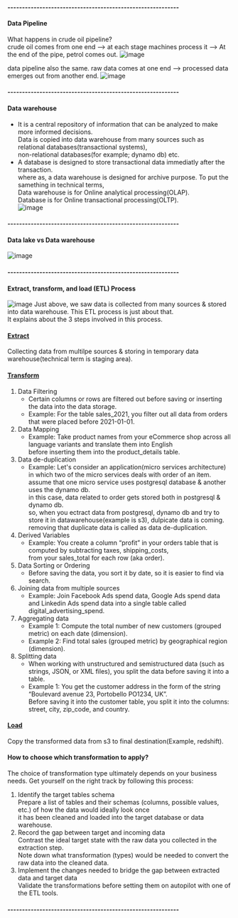 #### -----------------------------------------------------------
#### Data Pipeline
What happens in crude oil pipeline?</br>
crude oil comes from one end --> at each stage machines process it --> At the end of the pipe, petrol comes out.
![image](https://github.com/user-attachments/assets/d92a3d13-2d9b-46fe-9d03-8e15736cd847)

data pipeline also the same. raw data comes at one end --> processed data emerges out from another end.
![image](https://github.com/user-attachments/assets/cd293e97-7847-4582-bf15-071bfad02f31)

#### -----------------------------------------------------------
#### Data warehouse
- It is a central repository of information that can be analyzed to make more informed decisions.</br>
  Data is copied into data warehouse from many sources such as relational databases(transactional systems),</br>
  non-relational databases(for example; dynamo db) etc.</br>
- A database is designed to store transactional data immediatly after the transaction.</br>
  where as, a data warehouse is designed for archive purpose. To put the samething in technical terms,</br>
  Data warehouse is for Online analytical processing(OLAP).</br>
  Database is for Online transactional processing(OLTP).</br>
![image](https://github.com/user-attachments/assets/4bfe912a-500b-47e8-b307-218facbe683e)
#### -----------------------------------------------------------
#### Data lake vs Data warehouse
![image](https://github.com/user-attachments/assets/97b11a24-2a58-44f6-936c-f561ba27fcda)
#### -----------------------------------------------------------
#### Extract, transform, and load (ETL) Process
![image](https://github.com/user-attachments/assets/a3e05f81-c884-4e07-8164-689a558f3326)
Just above, we saw data is collected from many sources & stored into data warehouse. This ETL process is just about that.</br>
It explains about the 3 steps involved in this process.</br>
#### <ins>Extract</ins>
Collecting data from multilpe sources & storing in temporary data warehouse(technical term is staging area).</br> 
#### <ins>Transform</ins>
1. Data Filtering</br>
   - Certain columns or rows are filtered out before saving or inserting the data into the data storage.
   - Example: For the table sales_2021, you filter out all data from orders that were placed before 2021-01-01.
2. Data Mapping</br>
   - Example: Take product names from your eCommerce shop across all language variants and translate them into English</br>
     before inserting them into the product_details table.
3. Data de-duplication</br>
   - Example: Let's consider an application(micro services architecture) in which two of the micro services deals with order of an item.</br>
     assume that one micro service uses postgresql database & another uses the dynamo db.</br>
     in this case, data related to order gets stored both in postgresql & dynamo db.</br>
     so, when you ectract data from postgresql, dynamo db and try to store it in datawarehouse(example is s3), dulpicate data is coming.</br>
     removing that duplicate data is called as data de-duplication.
4. Derived Variables</br>
   - Example: You create a column “profit” in your orders table that is computed by subtracting taxes, shipping_costs,</br>
     from your sales_total for each row (aka order).
5. Data Sorting or Ordering</br>
   - Before saving the data, you sort it by date, so it is easier to find via search.
6. Joining data from multiple sources</br>
   - Example: Join Facebook Ads spend data, Google Ads spend data and Linkedin Ads spend data into a single table called digital_advertising_spend. 
7. Aggregating data</br>
   - Example 1: Compute the total number of new customers (grouped metric) on each date (dimension).
   - Example 2: Find total sales (grouped metric) by geographical region (dimension). 
8. Splitting data</br>
   - When working with unstructured and semistructured data (such as strings, JSON, or XML files), you split the data before saving it into a table.
   - Example 1: You get the customer address in the form of the string “Boulevard avenue 23, Portobello PO1234, UK”.</br>
     Before saving it into the customer table, you split it into the columns:</br>
     street, city, zip_code, and  country.</br>
#### <ins>Load</ins>
Copy the transformed data from s3 to final destination(Example, redshift).

#### How to choose which transformation to apply?
The choice of transformation type ultimately depends on your business needs.
Get yourself on the right track by following this process:
1. Identify the target tables schema</br>
   Prepare a list of tables and their schemas (columns, possible values, etc.) of how the data would ideally look once</br>
   it has been cleaned and loaded into the target database or data warehouse.
2. Record the gap between target and incoming data</br>
   Contrast the ideal target state with the raw data you collected in the extraction step.</br>
   Note down what transformation (types) would be needed to convert the raw data into the cleaned data.‍
3. Implement the changes needed to bridge the gap between extracted data and target data</br>
   Validate the transformations before setting them on autopilot with one of the ETL tools.
#### -----------------------------------------------------------
